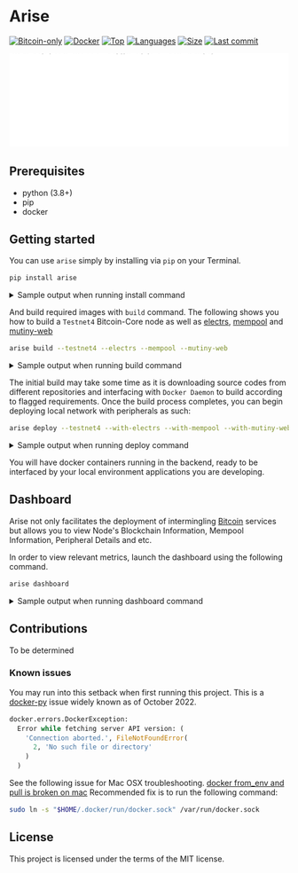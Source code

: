# Arise

[![Bitcoin-only](https://img.shields.io/badge/bitcoin-only-FF9900?logo=bitcoin)](https://twentyone.world)
[![Docker](https://img.shields.io/badge/docker-2496ED?&logo=docker&logoColor=white)](https://hub.docker.com)
[![Top](https://img.shields.io/github/languages/top/krutt/arise)](https://github.com/krutt/arise)
[![Languages](https://img.shields.io/github/languages/count/krutt/arise)](https://github.com/krutt/arise)
[![Size](https://img.shields.io/github/repo-size/krutt/arise)](https://github.com/krutt/arise)
[![Last commit](https://img.shields.io/github/last-commit/krutt/arise/master)](https://github.com/krutt/arise)

[![Arise Banner](static/arise-banner.svg)](https://github.com/krutt/arise/blob/master/static/arise-banner.svg)

## Prerequisites

* python (3.8+)
* pip
* docker

## Getting started

You can use `arise` simply by installing via `pip` on your Terminal.

```sh
pip install arise
```
<details>
<summary>Sample output when running install command</summary>

![Sample Pip Install](https://github.com/krutt/arise/blob/master/static/pip-install.gif)

</details>

And build required images with `build` command. The following shows you how to build a `Testnet4`
Bitcoin-Core node as well as [electrs](https://github.com/aekasitt/electrs),
[mempool](https://github.com/mempool/mempool) and [mutiny-web](https://github.com/MutinyWallet/mutiny-web)

```sh
arise build --testnet4 --electrs --mempool --mutiny-web
```

<details>
<summary>Sample output when running build command</summary>

![Sample Arise Build](https://github.com/krutt/arise/blob/master/static/arise-build.gif)

</details>

The initial build may take some time as it is downloading source codes from different repositories
and interfacing with `Docker Daemon` to build according to flagged requirements. Once the build process
completes, you can begin deploying local network with peripherals as such:

```sh
arise deploy --testnet4 --with-electrs --with-mempool --with-mutiny-web
```

<details>
<summary>Sample output when running deploy command</summary>

![Sample Arise Deploy](https://github.com/krutt/arise/blob/master/static/arise-deploy.gif)

</details>

You will have docker containers running in the backend, ready to be interfaced by your local
environment applications you are developing.

## Dashboard

Arise not only facilitates the deployment of intermingling [Bitcoin](https://twentyone.world) services
but allows you to view Node's Blockchain Information, Mempool Information, Peripheral Details and etc.

In order to view relevant metrics, launch the dashboard using the following command.

```sh
arise dashboard
```

<details>
<summary>Sample output when running dashboard command</summary>

![Sample Arise Dashboard](https://github.com/krutt/arise/blob/master/static/arise-dashboard.gif)

</details>

## Contributions

To be determined

### Known issues

You may run into this setback when first running this project. This is a
[docker-py](https://github.com/docker/docker-py/issues/3059) issue widely known as of October 2022.

```python
docker.errors.DockerException:
  Error while fetching server API version: (
    'Connection aborted.', FileNotFoundError(
      2, 'No such file or directory'
    )
  )
```

See the following issue for Mac OSX troubleshooting.
[docker from_env and pull is broken on mac](https://github.com/docker/docker-py/issues/3059#issuecomment-1294369344)
Recommended fix is to run the following command:

```sh
sudo ln -s "$HOME/.docker/run/docker.sock" /var/run/docker.sock
```

## License

This project is licensed under the terms of the MIT license.

